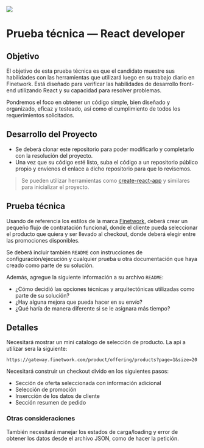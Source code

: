 ![](assets/logo/finetwork_black.svg)

# Prueba técnica — React developer

## Objetivo
El objetivo de esta prueba técnica es que el candidato muestre sus habilidades con las herramientas que utilizará luego en su trabajo diario en Finetwork. Está diseñado para verificar las habilidades de desarrollo front-end utilizando React y su capacidad para resolver problemas. 

Pondremos el foco en obtener un código simple, bien diseñado y organizado, eficaz y testeado, así como el cumplimiento de todos los requerimientos solicitados. 

## Desarrollo del Proyecto
 - Se deberá clonar este repositorio para poder modificarlo y completarlo con la resolución del proyecto. 
 - Una vez que su código esté listo, suba el código a un repositorio público propio y envíenos el enlace a dicho repositorio para que lo revisemos. 

> Se pueden utilizar herramientas como [create-react-app](https://github.com/facebookincubator/create-react-app) y similares para inicializar el proyecto.

## Prueba técnica
Usando de referencia los estilos de la marca [Finetwork](https://www.finetwork.com/), deberá crear un pequeño flujo de contratación funcional, donde el cliente pueda seleccionar el producto que quiera y ser llevado al checkout, donde deberá elegir entre las promociones disponibles.

Se deberá incluir también `README` con instrucciones de configuración/ejecución y cualquier prueba u otra documentación que haya creado como parte de su solución.

Además, agregue la siguiente información a su archivo `README`:

- ¿Cómo decidió las opciones técnicas y arquitectónicas utilizadas como parte de su solución?
- ¿Hay alguna mejora que pueda hacer en su envío?
- ¿Qué haría de manera diferente si se le asignara más tiempo?

## Detalles
Necesitará mostrar un mini catalogo de selección de producto. 
La api a utilizar sera la siguiente:

    https://gateway.finetwork.com/product/offering/products?page=1&size=20
    
Necesitará construir un checkout divido en los siguientes pasos:
- Sección de oferta seleccionada con información adicional
- Selección de promoción
- Insercción de los datos de cliente
- Sección resumen de pedido

### Otras consideraciones

También necesitará manejar los estados de carga/loading y error de obtener los datos desde el archivo JSON, como de hacer la petición.
